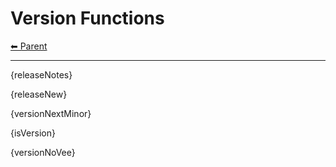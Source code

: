 # Version Functions

<!-- TEMPLATE header 2 -->
[⬅ Parent ](../index.md)
<hr />

{releaseNotes}

{releaseNew}

{versionNextMinor}

{isVersion}

{versionNoVee}
